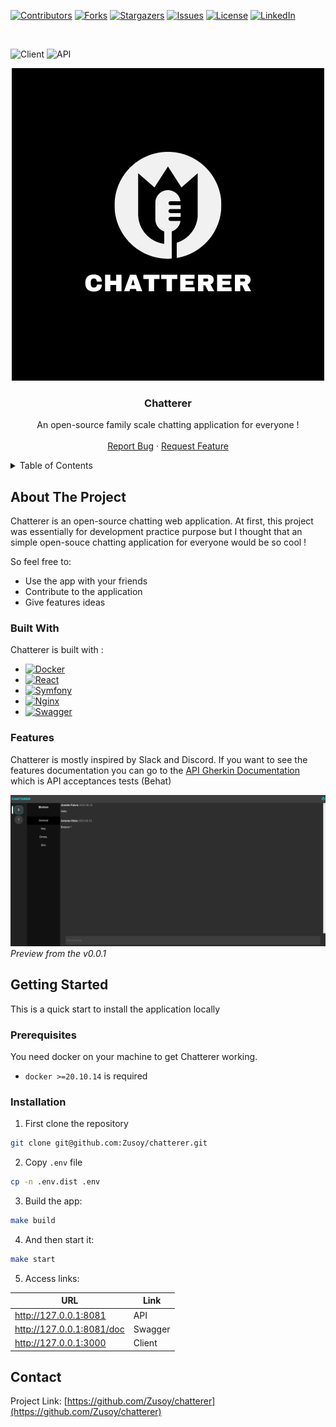 <!-- PROJECT SHIELDS -->
[![Contributors][contributors-shield]][contributors-url]
[![Forks][forks-shield]][forks-url]
[![Stargazers][stars-shield]][stars-url]
[![Issues][issues-shield]][issues-url]
[![License][license-shield]][license-url]
[![LinkedIn][linkedin-shield]][linkedin-url]

<br />

![Client](https://github.com/Zusoy/chatterer/actions/workflows/client.yaml/badge.svg)
![API](https://github.com/Zusoy/chatterer/actions/workflows/api.yaml/badge.svg)

<div align="center">
  <a href="https://github.com/Zusoy/chatterer">
    <img src="logo.png" alt="Logo" width="500" height="500">
  </a>
  <br />

  <h3 align="center">Chatterer</h3>

  <p align="center">
    An open-source family scale chatting application for everyone !
    <br />
    <br />
    <a href="https://github.com/Zusoy/chatterer/issues">Report Bug</a>
    ·
    <a href="https://github.com/Zusoy/chatterer/pulls">Request Feature</a>
  </p>
</div>

<!-- TABLE OF CONTENTS -->
<details>
  <summary>Table of Contents</summary>
  <ol>
    <li>
      <a href="#about-the-project">About The Project</a>
      <ul>
        <li><a href="#built-with">Built With</a></li>
        <li><a href="#features">Features</a></li>
      </ul>
    </li>
    <li>
      <a href="#getting-started">Getting Started</a>
      <ul>
        <li><a href="#prerequisites">Prerequisites</a></li>
        <li><a href="#installation">Installation</a></li>
      </ul>
    </li>
    <li><a href="#contact">Contact</a></li>
  </ol>
</details>

<!-- ABOUT THE PROJECT -->
## About The Project

Chatterer is an open-source chatting web application. At first, this project was essentially for development practice purpose but I thought that an simple open-souce chatting application for everyone would be so cool !

So feel free to:

- Use the app with your friends
- Contribute to the application
- Give features ideas

### Built With

Chatterer is built with :

* [![Docker][Docker.com]][Docker-url]
* [![React][React]][React-url]
* [![Symfony][Symfony.com]][Symfony-url]
* [![Nginx][Nginx.com]][Nginx-url]
* [![Swagger][Swagger.io]][Swagger-url]

### Features

Chatterer is mostly inspired by Slack and Discord.
If you want to see the features documentation you can go to the [API Gherkin Documentation](https://github.com/Zusoy/chatterer/tree/master/apps/api/doc/features) which is API acceptances tests (Behat)

<img src="preview_0.0.1.png" alt="Logo" width="1024">
<br/>
<i>Preview from the v0.0.1</i>


<!-- GETTING STARTED -->
## Getting Started

This is a quick start to install the application locally

### Prerequisites

You need docker on your machine to get Chatterer working.

- `docker >=20.10.14` is required

### Installation

1. First clone the repository
```sh
git clone git@github.com:Zusoy/chatterer.git
```

2. Copy `.env` file
```sh
cp -n .env.dist .env
```

3. Build the app:
```sh
make build
```

4. And then start it:
```sh
make start
```

5. Access links:

| URL                       | Link     |
|---------------------------|----------|
| http://127.0.0.1:8081     | API      |
| http://127.0.0.1:8081/doc | Swagger  |
| http://127.0.0.1:3000     | Client   |

<!-- CONTACT -->
## Contact

Project Link: [https://github.com/Zusoy/chatterer](https://github.com/Zusoy/chatterer)

<!-- MARKDOWN LINKS & IMAGES -->
<!-- https://www.markdownguide.org/basic-syntax/#reference-style-links -->
[contributors-shield]: https://img.shields.io/github/contributors/zusoy/chatterer.svg?style=for-the-badge
[contributors-url]: https://github.com/Zusoy/chatterer/graphs/contributors
[forks-shield]: https://img.shields.io/github/forks/zusoy/chatterer.svg?style=for-the-badge
[forks-url]: https://github.com/Zusoy/chatterer/network/members
[stars-shield]: https://img.shields.io/github/stars/zusoy/chatterer.svg?style=for-the-badge
[stars-url]: https://github.com/Zusoy/chatterer/stargazers
[issues-shield]: https://img.shields.io/github/issues/zusoy/chatterer.svg?style=for-the-badge
[issues-url]: https://github.com/Zusoy/chatterer/issues
[linkedin-shield]: https://img.shields.io/badge/-LinkedIn-black.svg?style=for-the-badge&logo=linkedin&colorB=555
[linkedin-url]: https://www.linkedin.com/in/gr%C3%A9goire-drapeau-742425123/
[license-shield]: https://img.shields.io/github/license/zusoy/chatterer.svg?style=for-the-badge
[license-url]: https://github.com/zusoy/chatterer/blob/master/LICENSE.txt

[Docker.com]: https://img.shields.io/badge/DOCKER-2496ED?style=for-the-badge&logo=docker&logoColor=white
[Docker-url]: https://www.docker.com/
[React]: https://img.shields.io/badge/React-3998B6?style=for-the-badge&logo=react&logoColor=white
[React-url]: https://react.dev/
[Symfony.com]: https://img.shields.io/badge/Symfony-000000?style=for-the-badge&logo=symfony&logoColor=white
[Symfony-url]: https://symfony.com/
[Nginx.com]: https://img.shields.io/badge/NGINX-009639?style=for-the-badge&logo=nginx&logoColor=white
[Nginx-url]: https://nginx.com
[Swagger.io]: https://img.shields.io/badge/SWAGGER-85EA2D?style=for-the-badge&logo=swagger&logoColor=white
[Swagger-url]: https://swagger.io/
